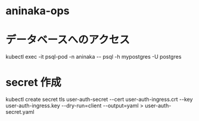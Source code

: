 # aninaka-ops

# データベースへのアクセス

kubectl exec -it psql-pod -n aninaka -- psql -h mypostgres -U postgres

# secret 作成

kubectl create secret tls user-auth-secret --cert user-auth-ingress.crt --key user-auth-ingress.key --dry-run=client --output=yaml > user-auth-secret.yaml

